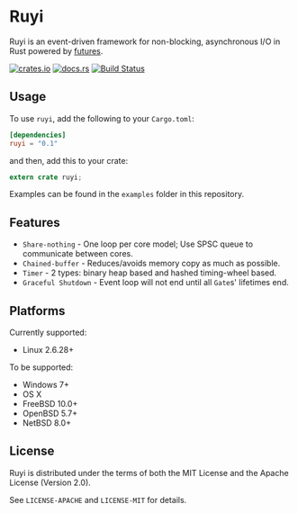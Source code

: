 # Ruyi

Ruyi is an event-driven framework for non-blocking, asynchronous I/O in Rust powered by [futures](https://github.com/alexcrichton/futures-rs).

[![crates.io](https://img.shields.io/crates/v/ruyi.svg)](https://crates.io/crates/ruyi)
[![docs.rs](https://docs.rs/ruyi/badge.svg)](https://docs.rs/ruyi)
[![Build Status](https://travis-ci.org/agemocui/ruyi.svg?branch=master)](https://travis-ci.org/agemocui/ruyi)

## Usage

To use `ruyi`, add the following to your `Cargo.toml`:

```toml
[dependencies]
ruyi = "0.1"
```

and then, add this to your crate:

```rust
extern crate ruyi;
```

Examples can be found in the `examples` folder in this repository.

## Features

* `Share-nothing` - One loop per core model; Use SPSC queue to communicate between cores.
* `Chained-buffer` - Reduces/avoids memory copy as much as possible.
* `Timer` - 2 types: binary heap based and hashed timing-wheel based.
* `Graceful Shutdown` - Event loop will not end until all `Gate`s' lifetimes end.

## Platforms

Currently supported:

* Linux 2.6.28+

To be supported:

* Windows 7+
* OS X
* FreeBSD 10.0+
* OpenBSD 5.7+
* NetBSD 8.0+

## License

Ruyi is distributed under the terms of both the MIT License and the Apache License (Version 2.0).

See `LICENSE-APACHE` and `LICENSE-MIT` for details.